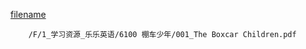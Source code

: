 
[filename](BoxcarChildren_001.html ':include')

```pdf
	/F/1_学习资源_乐乐英语/6100 棚车少年/001_The Boxcar Children.pdf
```
